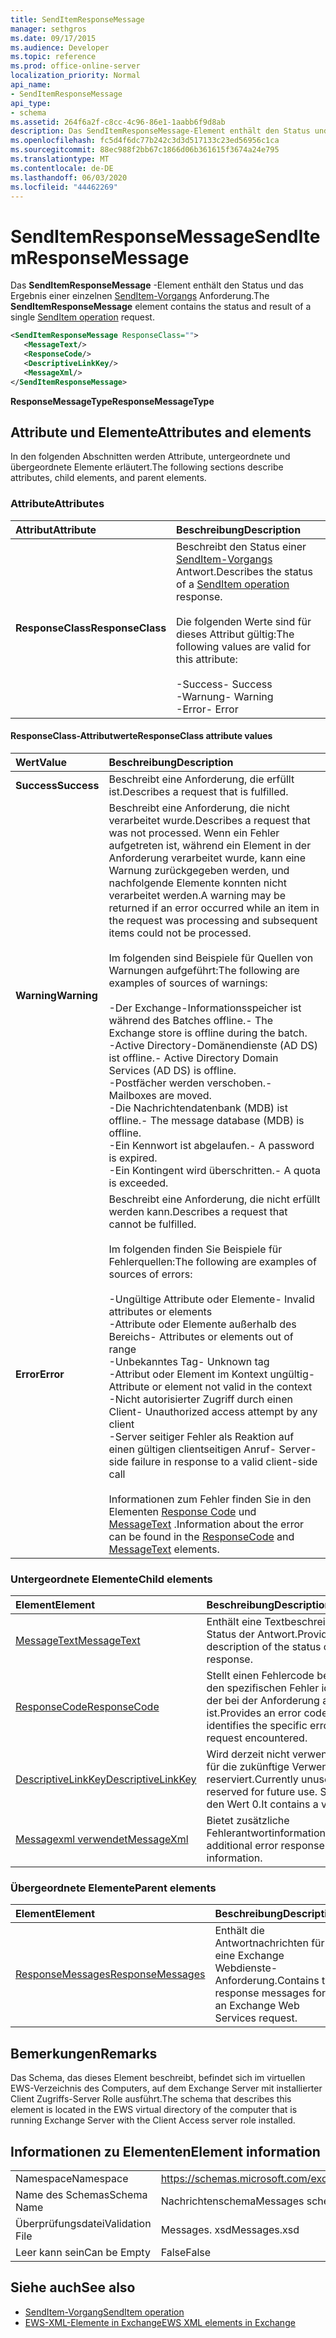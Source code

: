 ```yaml
---
title: SendItemResponseMessage
manager: sethgros
ms.date: 09/17/2015
ms.audience: Developer
ms.topic: reference
ms.prod: office-online-server
localization_priority: Normal
api_name:
- SendItemResponseMessage
api_type:
- schema
ms.assetid: 264f6a2f-c8cc-4c96-86e1-1aabb6f9d8ab
description: Das SendItemResponseMessage-Element enthält den Status und das Ergebnis einer einzelnen SendItem-Vorgangsanforderung.
ms.openlocfilehash: fc5d4f6dc77b242c3d3d517133c23ed56956c1ca
ms.sourcegitcommit: 88ec988f2bb67c1866d06b361615f3674a24e795
ms.translationtype: MT
ms.contentlocale: de-DE
ms.lasthandoff: 06/03/2020
ms.locfileid: "44462269"
---
```

# <a name="senditemresponsemessage"></a><span data-ttu-id="8fa37-103">SendItemResponseMessage</span><span class="sxs-lookup"><span data-stu-id="8fa37-103">SendItemResponseMessage</span></span>

<span data-ttu-id="8fa37-104">Das **SendItemResponseMessage** -Element enthält den Status und das Ergebnis einer einzelnen [SendItem-Vorgangs](senditem-operation.md) Anforderung.</span><span class="sxs-lookup"><span data-stu-id="8fa37-104">The **SendItemResponseMessage** element contains the status and result of a single [SendItem operation](senditem-operation.md) request.</span></span> 
  
```xml
<SendItemResponseMessage ResponseClass="">
   <MessageText/>
   <ResponseCode/>
   <DescriptiveLinkKey/>
   <MessageXml/>
</SendItemResponseMessage>
```

 <span data-ttu-id="8fa37-105">**ResponseMessageType**</span><span class="sxs-lookup"><span data-stu-id="8fa37-105">**ResponseMessageType**</span></span>
## <a name="attributes-and-elements"></a><span data-ttu-id="8fa37-106">Attribute und Elemente</span><span class="sxs-lookup"><span data-stu-id="8fa37-106">Attributes and elements</span></span>

<span data-ttu-id="8fa37-107">In den folgenden Abschnitten werden Attribute, untergeordnete und übergeordnete Elemente erläutert.</span><span class="sxs-lookup"><span data-stu-id="8fa37-107">The following sections describe attributes, child elements, and parent elements.</span></span>
  
### <a name="attributes"></a><span data-ttu-id="8fa37-108">Attribute</span><span class="sxs-lookup"><span data-stu-id="8fa37-108">Attributes</span></span>

|<span data-ttu-id="8fa37-109">**Attribut**</span><span class="sxs-lookup"><span data-stu-id="8fa37-109">**Attribute**</span></span>|<span data-ttu-id="8fa37-110">**Beschreibung**</span><span class="sxs-lookup"><span data-stu-id="8fa37-110">**Description**</span></span>|
|:-----|:-----|
|<span data-ttu-id="8fa37-111">**ResponseClass**</span><span class="sxs-lookup"><span data-stu-id="8fa37-111">**ResponseClass**</span></span> <br/> | <span data-ttu-id="8fa37-112">Beschreibt den Status einer [SendItem-Vorgangs](senditem-operation.md) Antwort.</span><span class="sxs-lookup"><span data-stu-id="8fa37-112">Describes the status of a [SendItem operation](senditem-operation.md) response.</span></span> <br/><br/><span data-ttu-id="8fa37-113">Die folgenden Werte sind für dieses Attribut gültig:</span><span class="sxs-lookup"><span data-stu-id="8fa37-113">The following values are valid for this attribute:</span></span> <br/> <br/><span data-ttu-id="8fa37-114">-Success</span><span class="sxs-lookup"><span data-stu-id="8fa37-114">-  Success</span></span>  <br/><span data-ttu-id="8fa37-115">-Warnung</span><span class="sxs-lookup"><span data-stu-id="8fa37-115">-  Warning</span></span>  <br/><span data-ttu-id="8fa37-116">-Error</span><span class="sxs-lookup"><span data-stu-id="8fa37-116">-  Error</span></span>  <br/> |
   
#### <a name="responseclass-attribute-values"></a><span data-ttu-id="8fa37-117">ResponseClass-Attributwerte</span><span class="sxs-lookup"><span data-stu-id="8fa37-117">ResponseClass attribute values</span></span>

|<span data-ttu-id="8fa37-118">**Wert**</span><span class="sxs-lookup"><span data-stu-id="8fa37-118">**Value**</span></span>|<span data-ttu-id="8fa37-119">**Beschreibung**</span><span class="sxs-lookup"><span data-stu-id="8fa37-119">**Description**</span></span>|
|:-----|:-----|
|<span data-ttu-id="8fa37-120">**Success**</span><span class="sxs-lookup"><span data-stu-id="8fa37-120">**Success**</span></span> <br/> |<span data-ttu-id="8fa37-121">Beschreibt eine Anforderung, die erfüllt ist.</span><span class="sxs-lookup"><span data-stu-id="8fa37-121">Describes a request that is fulfilled.</span></span>  <br/> |
|<span data-ttu-id="8fa37-122">**Warning**</span><span class="sxs-lookup"><span data-stu-id="8fa37-122">**Warning**</span></span> <br/> | <span data-ttu-id="8fa37-123">Beschreibt eine Anforderung, die nicht verarbeitet wurde.</span><span class="sxs-lookup"><span data-stu-id="8fa37-123">Describes a request that was not processed.</span></span> <span data-ttu-id="8fa37-124">Wenn ein Fehler aufgetreten ist, während ein Element in der Anforderung verarbeitet wurde, kann eine Warnung zurückgegeben werden, und nachfolgende Elemente konnten nicht verarbeitet werden.</span><span class="sxs-lookup"><span data-stu-id="8fa37-124">A warning may be returned if an error occurred while an item in the request was processing and subsequent items could not be processed.</span></span> <br/><br/><span data-ttu-id="8fa37-125">Im folgenden sind Beispiele für Quellen von Warnungen aufgeführt:</span><span class="sxs-lookup"><span data-stu-id="8fa37-125">The following are examples of sources of warnings:</span></span>  <br/><br/><span data-ttu-id="8fa37-126">-Der Exchange-Informationsspeicher ist während des Batches offline.</span><span class="sxs-lookup"><span data-stu-id="8fa37-126">-  The Exchange store is offline during the batch.</span></span>  <br/><span data-ttu-id="8fa37-127">-Active Directory-Domänendienste (AD DS) ist offline.</span><span class="sxs-lookup"><span data-stu-id="8fa37-127">-  Active Directory Domain Services (AD DS) is offline.</span></span>  <br/><span data-ttu-id="8fa37-128">-Postfächer werden verschoben.</span><span class="sxs-lookup"><span data-stu-id="8fa37-128">-  Mailboxes are moved.</span></span>  <br/><span data-ttu-id="8fa37-129">-Die Nachrichtendatenbank (MDB) ist offline.</span><span class="sxs-lookup"><span data-stu-id="8fa37-129">-  The message database (MDB) is offline.</span></span>  <br/><span data-ttu-id="8fa37-130">-Ein Kennwort ist abgelaufen.</span><span class="sxs-lookup"><span data-stu-id="8fa37-130">-  A password is expired.</span></span>  <br/><span data-ttu-id="8fa37-131">-Ein Kontingent wird überschritten.</span><span class="sxs-lookup"><span data-stu-id="8fa37-131">-  A quota is exceeded.</span></span>  <br/> |
|<span data-ttu-id="8fa37-132">**Error**</span><span class="sxs-lookup"><span data-stu-id="8fa37-132">**Error**</span></span> <br/> | <span data-ttu-id="8fa37-133">Beschreibt eine Anforderung, die nicht erfüllt werden kann.</span><span class="sxs-lookup"><span data-stu-id="8fa37-133">Describes a request that cannot be fulfilled.</span></span> <br/><br/><span data-ttu-id="8fa37-134">Im folgenden finden Sie Beispiele für Fehlerquellen:</span><span class="sxs-lookup"><span data-stu-id="8fa37-134">The following are examples of sources of errors:</span></span>  <br/> <br/><span data-ttu-id="8fa37-135">-Ungültige Attribute oder Elemente</span><span class="sxs-lookup"><span data-stu-id="8fa37-135">- Invalid attributes or elements</span></span>  <br/><span data-ttu-id="8fa37-136">-Attribute oder Elemente außerhalb des Bereichs</span><span class="sxs-lookup"><span data-stu-id="8fa37-136">-  Attributes or elements out of range</span></span>  <br/><span data-ttu-id="8fa37-137">-Unbekanntes Tag</span><span class="sxs-lookup"><span data-stu-id="8fa37-137">-  Unknown tag</span></span>  <br/><span data-ttu-id="8fa37-138">-Attribut oder Element im Kontext ungültig</span><span class="sxs-lookup"><span data-stu-id="8fa37-138">-  Attribute or element not valid in the context</span></span>  <br/><span data-ttu-id="8fa37-139">-Nicht autorisierter Zugriff durch einen Client</span><span class="sxs-lookup"><span data-stu-id="8fa37-139">-  Unauthorized access attempt by any client</span></span>  <br/><span data-ttu-id="8fa37-140">-Server seitiger Fehler als Reaktion auf einen gültigen clientseitigen Anruf</span><span class="sxs-lookup"><span data-stu-id="8fa37-140">-  Server-side failure in response to a valid client-side call</span></span>  <br/> <br/> <span data-ttu-id="8fa37-141">Informationen zum Fehler finden Sie in den Elementen [Response Code](responsecode.md) und [MessageText](messagetext.md) .</span><span class="sxs-lookup"><span data-stu-id="8fa37-141">Information about the error can be found in the [ResponseCode](responsecode.md) and [MessageText](messagetext.md) elements.</span></span>  <br/> |
   
### <a name="child-elements"></a><span data-ttu-id="8fa37-142">Untergeordnete Elemente</span><span class="sxs-lookup"><span data-stu-id="8fa37-142">Child elements</span></span>

|<span data-ttu-id="8fa37-143">**Element**</span><span class="sxs-lookup"><span data-stu-id="8fa37-143">**Element**</span></span>|<span data-ttu-id="8fa37-144">**Beschreibung**</span><span class="sxs-lookup"><span data-stu-id="8fa37-144">**Description**</span></span>|
|:-----|:-----|
|[<span data-ttu-id="8fa37-145">MessageText</span><span class="sxs-lookup"><span data-stu-id="8fa37-145">MessageText</span></span>](messagetext.md) <br/> |<span data-ttu-id="8fa37-146">Enthält eine Textbeschreibung des Status der Antwort.</span><span class="sxs-lookup"><span data-stu-id="8fa37-146">Provides a text description of the status of the response.</span></span>  <br/> |
|[<span data-ttu-id="8fa37-147">ResponseCode</span><span class="sxs-lookup"><span data-stu-id="8fa37-147">ResponseCode</span></span>](responsecode.md) <br/> |<span data-ttu-id="8fa37-148">Stellt einen Fehlercode bereit, der den spezifischen Fehler identifiziert, der bei der Anforderung aufgetreten ist.</span><span class="sxs-lookup"><span data-stu-id="8fa37-148">Provides an error code that identifies the specific error that the request encountered.</span></span>  <br/> |
|[<span data-ttu-id="8fa37-149">DescriptiveLinkKey</span><span class="sxs-lookup"><span data-stu-id="8fa37-149">DescriptiveLinkKey</span></span>](descriptivelinkkey.md) <br/> |<span data-ttu-id="8fa37-150">Wird derzeit nicht verwendet und ist für die zukünftige Verwendung reserviert.</span><span class="sxs-lookup"><span data-stu-id="8fa37-150">Currently unused and is reserved for future use.</span></span> <span data-ttu-id="8fa37-151">Sie enthält den Wert 0.</span><span class="sxs-lookup"><span data-stu-id="8fa37-151">It contains a value of 0.</span></span>  <br/> |
|[<span data-ttu-id="8fa37-152">Messagexml verwendet</span><span class="sxs-lookup"><span data-stu-id="8fa37-152">MessageXml</span></span>](messagexml.md) <br/> |<span data-ttu-id="8fa37-153">Bietet zusätzliche Fehlerantwortinformationen.</span><span class="sxs-lookup"><span data-stu-id="8fa37-153">Provides additional error response information.</span></span>  <br/> |
   
### <a name="parent-elements"></a><span data-ttu-id="8fa37-154">Übergeordnete Elemente</span><span class="sxs-lookup"><span data-stu-id="8fa37-154">Parent elements</span></span>

|<span data-ttu-id="8fa37-155">**Element**</span><span class="sxs-lookup"><span data-stu-id="8fa37-155">**Element**</span></span>|<span data-ttu-id="8fa37-156">**Beschreibung**</span><span class="sxs-lookup"><span data-stu-id="8fa37-156">**Description**</span></span>|
|:-----|:-----|
|[<span data-ttu-id="8fa37-157">ResponseMessages</span><span class="sxs-lookup"><span data-stu-id="8fa37-157">ResponseMessages</span></span>](responsemessages.md) <br/> |<span data-ttu-id="8fa37-158">Enthält die Antwortnachrichten für eine Exchange Webdienste-Anforderung.</span><span class="sxs-lookup"><span data-stu-id="8fa37-158">Contains the response messages for an Exchange Web Services request.</span></span>  <br/> |
   
## <a name="remarks"></a><span data-ttu-id="8fa37-159">Bemerkungen</span><span class="sxs-lookup"><span data-stu-id="8fa37-159">Remarks</span></span>

<span data-ttu-id="8fa37-160">Das Schema, das dieses Element beschreibt, befindet sich im virtuellen EWS-Verzeichnis des Computers, auf dem Exchange Server mit installierter Client Zugriffs-Server Rolle ausführt.</span><span class="sxs-lookup"><span data-stu-id="8fa37-160">The schema that describes this element is located in the EWS virtual directory of the computer that is running Exchange Server with the Client Access server role installed.</span></span>
  
## <a name="element-information"></a><span data-ttu-id="8fa37-161">Informationen zu Elementen</span><span class="sxs-lookup"><span data-stu-id="8fa37-161">Element information</span></span>

|||
|:-----|:-----|
|<span data-ttu-id="8fa37-162">Namespace</span><span class="sxs-lookup"><span data-stu-id="8fa37-162">Namespace</span></span>  <br/> |https://schemas.microsoft.com/exchange/services/2006/messages  <br/> |
|<span data-ttu-id="8fa37-163">Name des Schemas</span><span class="sxs-lookup"><span data-stu-id="8fa37-163">Schema Name</span></span>  <br/> |<span data-ttu-id="8fa37-164">Nachrichtenschema</span><span class="sxs-lookup"><span data-stu-id="8fa37-164">Messages schema</span></span>  <br/> |
|<span data-ttu-id="8fa37-165">Überprüfungsdatei</span><span class="sxs-lookup"><span data-stu-id="8fa37-165">Validation File</span></span>  <br/> |<span data-ttu-id="8fa37-166">Messages. xsd</span><span class="sxs-lookup"><span data-stu-id="8fa37-166">Messages.xsd</span></span>  <br/> |
|<span data-ttu-id="8fa37-167">Leer kann sein</span><span class="sxs-lookup"><span data-stu-id="8fa37-167">Can be Empty</span></span>  <br/> |<span data-ttu-id="8fa37-168">False</span><span class="sxs-lookup"><span data-stu-id="8fa37-168">False</span></span>  <br/> |
   
## <a name="see-also"></a><span data-ttu-id="8fa37-169">Siehe auch</span><span class="sxs-lookup"><span data-stu-id="8fa37-169">See also</span></span>

- [<span data-ttu-id="8fa37-170">SendItem-Vorgang</span><span class="sxs-lookup"><span data-stu-id="8fa37-170">SendItem operation</span></span>](senditem-operation.md)
- [<span data-ttu-id="8fa37-171">EWS-XML-Elemente in Exchange</span><span class="sxs-lookup"><span data-stu-id="8fa37-171">EWS XML elements in Exchange</span></span>](ews-xml-elements-in-exchange.md)

